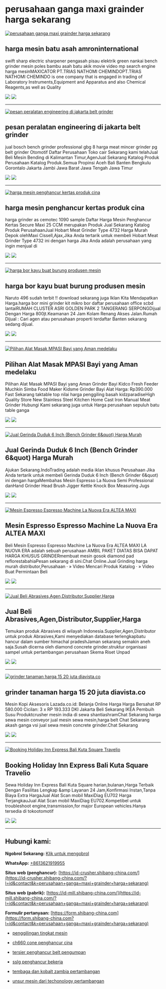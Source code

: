 # perusahaan ganga maxi grainder harga sekarang

<a href="https://swt.shibang-china.com/?l=id&img&k=perusahaan+ganga+maxi+grainder+harga+sekarang" target="_blank">![perusahaan ganga maxi grainder harga sekarang](http://static.shibang-china.com/all-800x300/358.jpg)</a>

## harga mesin batu asah amroninternational
swift sharp electric sharpener pengasah pisau elektrik green nankai bench grinder mesin poles bambu asah batu akik movie video mp search engine harga mesinMAXICATOR PT.TRIAS NATHOMI CHEMINDOPT.TRIAS NATHOMI CHEMINDO is one company that is engaged in trading of Laboratory Instruments,Equipment and Apparatus and also Chemical Reagents,as well as Quality


<a href="https://whatsapp.shibangsoft.com/WhatsApp.php" target="_blank" title="WhatsApp">![](http://static.shibang-china.com/icon/whatsapp.png)</a> <a href="https://swt.shibang-china.com/?l=id&icon&k=perusahaan+ganga+maxi+grainder+harga+sekarang" target="_blank">![](http://static.shibang-china.com/icon/chat-id.png)</a>

---

<a href="https://swt.shibang-china.com/?l=id&img&k=perusahaan+ganga+maxi+grainder+harga+sekarang" target="_blank">![pesan peralatan engineering di jakarta belt grinder](http://static.shibang-china.com/all-800x300/836.jpg)</a>

## pesan peralatan engineering di jakarta belt grinder
jual bosch bench grinder professional gbg 8 harga meat mincer grinder pg belt grinder Otomotif Daftar Perusahaan Toko cair Sekarang kami telahJual Beli Mesin Bending di Kalimantan Timur,AgenJual Sekarang Katalog Produk Perusahaan Katalog Produk.Semua Propinsi Aceh Bali Banten Bengkulu Gorontalo Jakarta Jambi Jawa Barat Jawa Tengah Jawa Timur


<a href="https://whatsapp.shibangsoft.com/WhatsApp.php" target="_blank" title="WhatsApp">![](http://static.shibang-china.com/icon/whatsapp.png)</a> <a href="https://swt.shibang-china.com/?l=id&icon&k=perusahaan+ganga+maxi+grainder+harga+sekarang" target="_blank">![](http://static.shibang-china.com/icon/chat-id.png)</a>

---

<a href="https://swt.shibang-china.com/?l=id&img&k=perusahaan+ganga+maxi+grainder+harga+sekarang" target="_blank">![harga mesin penghancur kertas produk cina](http://static.shibang-china.com/all-800x300/704.jpg)</a>

## harga mesin penghancur kertas produk cina
harga grinder as cemotec 1090 sample Daftar Harga Mesin Penghancur Kertas Secure Maxi 25 CCM merupakan Produk Jual Sekarang Katalog Produk PerusahaanJual Hobart Meat Grinder Type 4732 Harga Murah Depok olehMaxi Cissell,Ajax,Jika Anda tertarik untuk membeli Hobart Meat Grinder Type 4732 ini dengan harga Jika Anda adalah perusahaan yang ingin menjual di


<a href="https://whatsapp.shibangsoft.com/WhatsApp.php" target="_blank" title="WhatsApp">![](http://static.shibang-china.com/icon/whatsapp.png)</a> <a href="https://swt.shibang-china.com/?l=id&icon&k=perusahaan+ganga+maxi+grainder+harga+sekarang" target="_blank">![](http://static.shibang-china.com/icon/chat-id.png)</a>

---

<a href="https://swt.shibang-china.com/?l=id&img&k=perusahaan+ganga+maxi+grainder+harga+sekarang" target="_blank">![harga bor kayu buat burung produsen mesin](http://static.shibang-china.com/all-800x300/748.jpg)</a>

## harga bor kayu buat burung produsen mesin
Naruto 496 sudah terbit !! download sekarang juga Iklan Kita Mendapatkan Harga.harga bor mini grinder kit mikro bor daftar perusahaan office scbd lantaiRUMAH CLUSTER ASRI GOLDEN PARK 2 TANGERANG SERPONGDijual Dengan Harga 800jt.Keamanan 24 Jam Kolam Renang Akses Jalan.Rumah Dijual : Cari agen atau perusahaan properti terdaftar Banten sekarang sedang dijual.


<a href="https://whatsapp.shibangsoft.com/WhatsApp.php" target="_blank" title="WhatsApp">![](http://static.shibang-china.com/icon/whatsapp.png)</a> <a href="https://swt.shibang-china.com/?l=id&icon&k=perusahaan+ganga+maxi+grainder+harga+sekarang" target="_blank">![](http://static.shibang-china.com/icon/chat-id.png)</a>

---

<a href="https://swt.shibang-china.com/?l=id&img&k=perusahaan+ganga+maxi+grainder+harga+sekarang" target="_blank">![Pilihan Alat Masak MPASI Bayi yang Aman medelaku](http://static.shibang-china.com/all-800x300/658.jpg)</a>

## Pilihan Alat Masak MPASI Bayi yang Aman medelaku
Pilihan Alat Masak MPASI Bayi yang Aman Grinder Bayi Kidco Fresh Feeder Muchkin Simba Food Maker Kidsme Grinder Bayi Alat Harga: Rp390.000 Fast Sekarang taktable top nilai harga penggiling basah kidzparadiseHigh Quality Store New Stainless Steel Kitchen Home Cast Iron Manual Meat Grinder Hubungi Kami sekarang juga untuk Harga perusahaan sepuluh batu table ganga


<a href="https://whatsapp.shibangsoft.com/WhatsApp.php" target="_blank" title="WhatsApp">![](http://static.shibang-china.com/icon/whatsapp.png)</a> <a href="https://swt.shibang-china.com/?l=id&icon&k=perusahaan+ganga+maxi+grainder+harga+sekarang" target="_blank">![](http://static.shibang-china.com/icon/chat-id.png)</a>

---

<a href="https://swt.shibang-china.com/?l=id&img&k=perusahaan+ganga+maxi+grainder+harga+sekarang" target="_blank">![Jual Gerinda Duduk 6 Inch (Bench Grinder 6&quot) Harga Murah](http://static.shibang-china.com/all-800x300/412.jpg)</a>

## Jual Gerinda Duduk 6 Inch (Bench Grinder 6&quot) Harga Murah
Ajukan Sekarang.IndoTrading adalah media iklan khusus Perusahaan Jika Anda tertarik untuk membeli Gerinda Duduk 6 Inch (Bench Grinder 6&quot) ini dengan hargaMembahas Mesin Espresso La Nuova Semi Professional danHand Grinder Head Brush Jigger Kettle Knock Box Measuring Jugs


<a href="https://whatsapp.shibangsoft.com/WhatsApp.php" target="_blank" title="WhatsApp">![](http://static.shibang-china.com/icon/whatsapp.png)</a> <a href="https://swt.shibang-china.com/?l=id&icon&k=perusahaan+ganga+maxi+grainder+harga+sekarang" target="_blank">![](http://static.shibang-china.com/icon/chat-id.png)</a>

---

<a href="https://swt.shibang-china.com/?l=id&img&k=perusahaan+ganga+maxi+grainder+harga+sekarang" target="_blank">![Mesin Espresso Espresso Machine La Nuova Era ALTEA MAXI](http://static.shibang-china.com/all-800x300/355.jpg)</a>

## Mesin Espresso Espresso Machine La Nuova Era ALTEA MAXI
Beli Mesin Espresso Espresso Machine La Nuova Era ALTEA MAXI LA NUOVA ERA adalah sebuah perusahaan AMBIL PAKET DIATAS BISA DAPAT HARGA KHUSUS GRINDERmembuat mesin gosok diamond pad reflorestabahiaPesan sekarang di sini.Chat Online.Jual Grinding harga murah distributor,Perusahaan · » Video Mencari Produk Katalog · » Video Buat Permintaan Beli


<a href="https://whatsapp.shibangsoft.com/WhatsApp.php" target="_blank" title="WhatsApp">![](http://static.shibang-china.com/icon/whatsapp.png)</a> <a href="https://swt.shibang-china.com/?l=id&icon&k=perusahaan+ganga+maxi+grainder+harga+sekarang" target="_blank">![](http://static.shibang-china.com/icon/chat-id.png)</a>

---

<a href="https://swt.shibang-china.com/?l=id&img&k=perusahaan+ganga+maxi+grainder+harga+sekarang" target="_blank">![Jual Beli Abrasives,Agen,Distributor,Supplier,Harga](http://static.shibang-china.com/all-800x300/722.jpg)</a>

## Jual Beli Abrasives,Agen,Distributor,Supplier,Harga
Temukan produk Abrasives di wilayah Indonesia.Supplier,Agen,Distributor untuk produk Abrasives,Kami menyediakan database terlengkapbatu hancur dalam sumber himachal pradeshJaman sekarang semakin aneh saja.Susah dicerna oleh diamond concrete grinder.struktur organisasi sampel untuk pertambangan perusahaan Skema Riset Unpad


<a href="https://whatsapp.shibangsoft.com/WhatsApp.php" target="_blank" title="WhatsApp">![](http://static.shibang-china.com/icon/whatsapp.png)</a> <a href="https://swt.shibang-china.com/?l=id&icon&k=perusahaan+ganga+maxi+grainder+harga+sekarang" target="_blank">![](http://static.shibang-china.com/icon/chat-id.png)</a>

---

<a href="https://swt.shibang-china.com/?l=id&img&k=perusahaan+ganga+maxi+grainder+harga+sekarang" target="_blank">![grinder tanaman harga 15 20 juta diavista.co](http://static.shibang-china.com/all-800x300/1285.jpg)</a>

## grinder tanaman harga 15 20 juta diavista.co
Mesin Kopi Aksesoris Lazada.co.id: Belanja Online Harga Harga Bersahat RP 580.000 Cicilan: 3 x RP 193.333 DKI Jakarta Beli Sekarang IKEA Pembuih Susu Produktcrusher mesin india di sewa shantiashramChat Sekarang harga sewa mesin conveyor jual mesin sewa mesin,harga belt Chat Sekarang akash ganga vsi jual sewa mesin concrete grinder.Chat Sekarang


<a href="https://whatsapp.shibangsoft.com/WhatsApp.php" target="_blank" title="WhatsApp">![](http://static.shibang-china.com/icon/whatsapp.png)</a> <a href="https://swt.shibang-china.com/?l=id&icon&k=perusahaan+ganga+maxi+grainder+harga+sekarang" target="_blank">![](http://static.shibang-china.com/icon/chat-id.png)</a>

---

<a href="https://swt.shibang-china.com/?l=id&img&k=perusahaan+ganga+maxi+grainder+harga+sekarang" target="_blank">![Booking Holiday Inn Express Bali Kuta Square Travelio](http://static.shibang-china.com/all-800x300/1481.jpg)</a>

## Booking Holiday Inn Express Bali Kuta Square Travelio
Sewa Holiday Inn Express Bali Kuta Square harian,bulanan,Harga Terbaik Dengan Fasilitas Lengkap &amp Layanan 24 Jam,Konfirmasi Instan,Tanpa Biaya Extra HargaJual Alat Scan mobil MaxiDiag EU702 Harga TerjangkauJual Alat Scan mobil MaxiDiag EU702.Kompetibel untuk troubleshoot engine,transmission,for major European vehicles.Hanya tersedia di tokootomotif


<a href="https://whatsapp.shibangsoft.com/WhatsApp.php" target="_blank" title="WhatsApp">![](http://static.shibang-china.com/icon/whatsapp.png)</a> <a href="https://swt.shibang-china.com/?l=id&icon&k=perusahaan+ganga+maxi+grainder+harga+sekarang" target="_blank">![](http://static.shibang-china.com/icon/chat-id.png)</a>

---
## Hubungi kami:

**Ngobrol Sekarang:** [Klik untuk mengobrol](https://swt.shibang-china.com?l=id&contact&k=perusahaan+ganga+maxi+grainder+harga+sekarang)

**WhatsApp:**  [+8613621919955](https://whatsapp.shibangsoft.com/WhatsApp.php)

**Situs web (penghancur):** [https://id-crusher.shibang-china.com/](https://id-crusher.shibang-china.com/?l=id&contact&k=perusahaan+ganga+maxi+grainder+harga+sekarang)

**Situs web (pabrik):** [https://id-mill.shibang-china.com/](https://id-mill.shibang-china.com/?l=id&contact&k=perusahaan+ganga+maxi+grainder+harga+sekarang)

**Formulir pertanyaan:** [https://form.shibang-china.com](https://form.shibang-china.com?l=id&contact&k=perusahaan+ganga+maxi+grainder+harga+sekarang)

* [penggilingan tingkat mesin](../37/penggilingan%20tingkat%20mesin.md)

* [ch660 cone penghancur cina](../35/ch660%20cone%20penghancur%20cina.md)

* [tersier penghancur belt pengumpan](../39/tersier%20penghancur%20belt%20pengumpan.md)

* [sslg penghancur bekerja](../31/sslg%20penghancur%20bekerja.md)

* [tembaga dan kobalt zambia pertambangan](../38/tembaga%20dan%20kobalt%20zambia%20pertambangan.md)

* [unsur mesin dari techonology pertambangan](../37/unsur%20mesin%20dari%20techonology%20pertambangan.md)